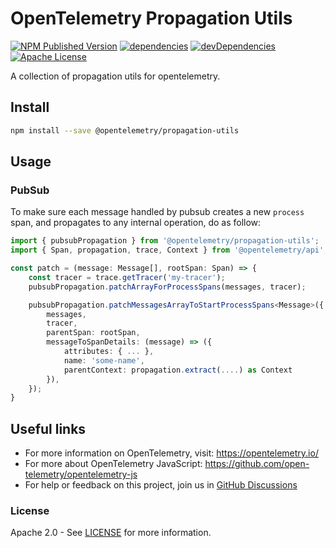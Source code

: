 # OpenTelemetry Propagation Utils
[![NPM Published Version][npm-img]][npm-url]
[![dependencies][dependencies-image]][dependencies-url]
[![devDependencies][devDependencies-image]][devDependencies-url]
[![Apache License][license-image]][license-image]

A collection of propagation utils for opentelemetry.

## Install
```sh
npm install --save @opentelemetry/propagation-utils
```

## Usage

### PubSub

To make sure each message handled by pubsub creates a new `process` span, and propagates to any internal operation, do as follow:

```ts
import { pubsubPropagation } from '@opentelemetry/propagation-utils';
import { Span, propagation, trace, Context } from '@opentelemetry/api';

const patch = (message: Message[], rootSpan: Span) => {
    const tracer = trace.getTracer('my-tracer');
    pubsubPropagation.patchArrayForProcessSpans(messages, tracer);

    pubsubPropagation.patchMessagesArrayToStartProcessSpans<Message>({
        messages,
        tracer,
        parentSpan: rootSpan,
        messageToSpanDetails: (message) => ({
            attributes: { ... },
            name: 'some-name',
            parentContext: propagation.extract(....) as Context
        }),
    });
}
```

## Useful links

- For more information on OpenTelemetry, visit: <https://opentelemetry.io/>
- For more about OpenTelemetry JavaScript: <https://github.com/open-telemetry/opentelemetry-js>
- For help or feedback on this project, join us in [GitHub Discussions][discussions-url]

### License

Apache 2.0 - See [LICENSE][license-url] for more information.

[discussions-url]: https://github.com/open-telemetry/opentelemetry-js/discussions
[license-url]: https://github.com/open-telemetry/opentelemetry-js-contrib/blob/main/LICENSE
[license-image]: https://img.shields.io/badge/license-Apache_2.0-green.svg?style=flat
[dependencies-image]: https://status.david-dm.org/gh/open-telemetry/opentelemetry-js-contrib.svg?path=packages%2Fopentelemetry-propagation-utils
[dependencies-url]: https://david-dm.org/open-telemetry/opentelemetry-js-contrib?path=packages%2Fopentelemetry-propagation-utils
[devDependencies-image]: https://status.david-dm.org/gh/open-telemetry/opentelemetry-js-contrib.svg?path=packages%2Fopentelemetry-propagation-utils&type=dev
[devDependencies-url]: https://david-dm.org/open-telemetry/opentelemetry-js-contrib?path=packages%2Fopentelemetry-propagation-utils&type=dev
[npm-url]: https://www.npmjs.com/package/@opentelemetry/propagation-utils
[npm-img]: https://badge.fury.io/js/%40opentelemetry%2Fpropagation-utils.svg